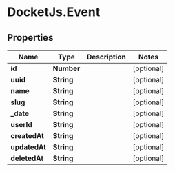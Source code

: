 # DocketJs.Event

## Properties

Name | Type | Description | Notes
------------ | ------------- | ------------- | -------------
**id** | **Number** |  | [optional] 
**uuid** | **String** |  | [optional] 
**name** | **String** |  | [optional] 
**slug** | **String** |  | [optional] 
**_date** | **String** |  | [optional] 
**userId** | **String** |  | [optional] 
**createdAt** | **String** |  | [optional] 
**updatedAt** | **String** |  | [optional] 
**deletedAt** | **String** |  | [optional] 


